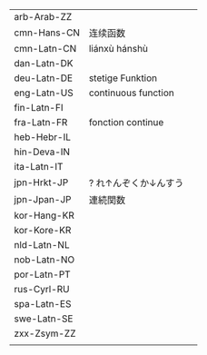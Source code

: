 | | | |
|-|-|-|
| arb-Arab-ZZ |  |  |
| cmn-Hans-CN | 连续函数 |  |
| cmn-Latn-CN | liánxù hánshù |  |
| dan-Latn-DK |  |  |
| deu-Latn-DE | stetige Funktion |  |
| eng-Latn-US | continuous function |  |
| fin-Latn-FI |  |  |
| fra-Latn-FR | fonction continue |  |
| heb-Hebr-IL |  |  |
| hin-Deva-IN |  |  |
| ita-Latn-IT |  |  |
| jpn-Hrkt-JP | ? れ↑んぞくか↓んすう |  |
| jpn-Jpan-JP | 連続関数 |  |
| kor-Hang-KR |  |  |
| kor-Kore-KR |  |  |
| nld-Latn-NL |  |  |
| nob-Latn-NO |  |  |
| por-Latn-PT |  |  |
| rus-Cyrl-RU |  |  |
| spa-Latn-ES |  |  |
| swe-Latn-SE |  |  |
| zxx-Zsym-ZZ |  |  |
|  |  |  |
